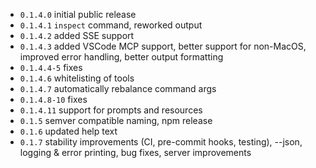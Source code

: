 - `0.1.4.0` initial public release
- `0.1.4.1` `inspect` command, reworked output
- `0.1.4.2` added SSE support
- `0.1.4.3` added VSCode MCP support, better support for non-MacOS, improved error handling, better output formatting
- `0.1.4.4-5` fixes
- `0.1.4.6` whitelisting of tools
- `0.1.4.7` automatically rebalance command args
- `0.1.4.8-10` fixes
- `0.1.4.11` support for prompts and resources
- `0.1.5` semver compatible naming, npm release
- `0.1.6` updated help text
- `0.1.7` stability improvements (CI, pre-commit hooks, testing), --json, logging & error printing, bug fixes, server improvements
